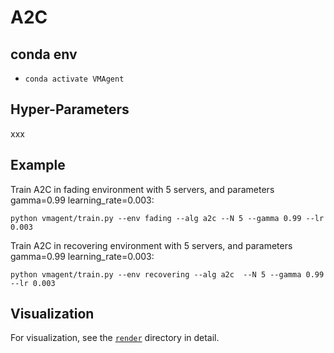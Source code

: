 # A2C

## conda env
* `conda activate VMAgent`

## Hyper-Parameters
xxx 

## Example
Train A2C in fading environment with 5 servers, and parameters gamma=0.99 learning_rate=0.003:
```
python vmagent/train.py --env fading --alg a2c --N 5 --gamma 0.99 --lr 0.003
```

Train A2C in recovering environment with 5 servers, and parameters gamma=0.99 learning_rate=0.003:
```
python vmagent/train.py --env recovering --alg a2c  --N 5 --gamma 0.99 --lr 0.003
```

## Visualization

For visualization, see the [`render`](./render) directory in detail.
